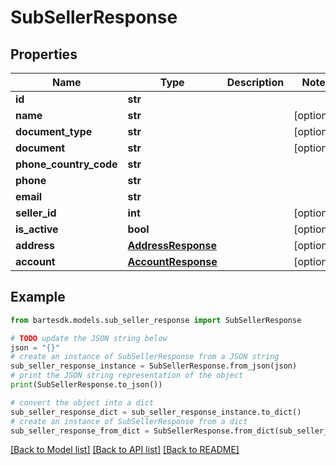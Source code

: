 # SubSellerResponse


## Properties

Name | Type | Description | Notes
------------ | ------------- | ------------- | -------------
**id** | **str** |  | 
**name** | **str** |  | [optional] 
**document_type** | **str** |  | [optional] 
**document** | **str** |  | [optional] 
**phone_country_code** | **str** |  | 
**phone** | **str** |  | 
**email** | **str** |  | 
**seller_id** | **int** |  | [optional] 
**is_active** | **bool** |  | [optional] 
**address** | [**AddressResponse**](AddressResponse.md) |  | [optional] 
**account** | [**AccountResponse**](AccountResponse.md) |  | [optional] 

## Example

```python
from bartesdk.models.sub_seller_response import SubSellerResponse

# TODO update the JSON string below
json = "{}"
# create an instance of SubSellerResponse from a JSON string
sub_seller_response_instance = SubSellerResponse.from_json(json)
# print the JSON string representation of the object
print(SubSellerResponse.to_json())

# convert the object into a dict
sub_seller_response_dict = sub_seller_response_instance.to_dict()
# create an instance of SubSellerResponse from a dict
sub_seller_response_from_dict = SubSellerResponse.from_dict(sub_seller_response_dict)
```
[[Back to Model list]](../README.md#documentation-for-models) [[Back to API list]](../README.md#documentation-for-api-endpoints) [[Back to README]](../README.md)


